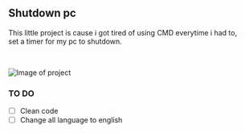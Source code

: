 ## Shutdown pc

This little project is cause i got tired of using CMD everytime i had to,<br />
set a timer for my pc to shutdown. 

<br />

![Image of project](https://imgur.com/IqxyNdO.png)


### TO DO 
- [ ] Clean code
- [ ] Change all language to english 
